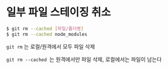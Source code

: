 # 일부 파일 스테이징 취소

```bash
$ git rm --cached [파일/폴더명]
$ git rm --cached node_modules
```
`git rm` 는 로컬/원격에서 모두 파일 삭제

`git rm --cached `는 원격에서만 파일 삭제, 로컬에서는 파일이 남는다

